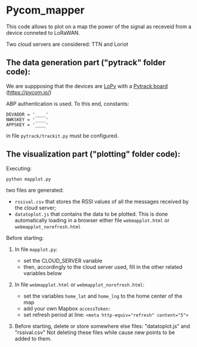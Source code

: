 # Pycom_mapper

This code allows to plot on a map the power of the signal as receveid from a device conneted to LoRaWAN.

Two cloud servers are considered: TTN and Loriot


## The data generation part ("pytrack" folder code):

We are suppposing that the devices are [LoPy](https://pycom.io/product/lopy4/) with a [Pytrack board](https://pycom.io/product/pytrack/) (https://pycom.io/)

ABP authentication is used. To this end, constants:
```
DEVADDR = '____'
NWKSKEY = '____'
APPSKEY = '____'
```

in file `pytrack/trackit.py`  must be configured.



## The visualization part ("plotting" folder code):

Executing:
```
python mapplot.py
```

two files are generated:
* `rssival.csv` that stores the RSSI values of all the messages received by the cloud server;
* `datatoplot.js` that contains the data to be plotted. This is done automatically loading in a browser either file `webmapplot.html` or `webmapplot_norefresh.html` 

Before starting:

1) In file `mapplot.py`:
	- set the CLOUD_SERVER variable
	- then, accordingly to the cloud server used, fill in the other related variables below

2) In file `webmapplot.html` or `webmapplot_norefresh.html`:
	- set the variables `home_lat` and `home_lng` to the home center of the map
	- add your own Mapbox `accessToken:`
	- set refresh period at line: 	`<meta http-equiv="refresh" content="5">`

3) Before starting, delete or store somewhere else files: "datatoplot.js" and "rssival.csv"
Not deleting these files while cause new points to be added to them.